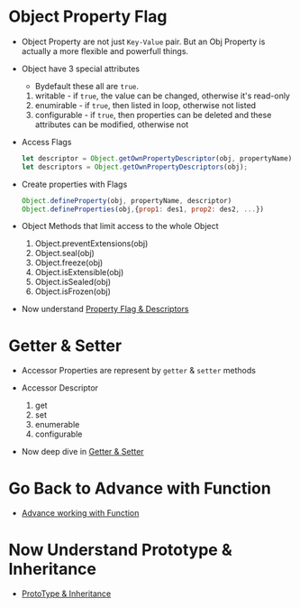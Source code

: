 # Object Property Flag

- Object Property are not just `Key-Value` pair. But an Obj Property is actually a more flexible and powerfull things.
- Object have 3 special attributes
  - Bydefault these all are `true`.
  1. writable - if `true`, the value can be changed, otherwise it's read-only
  2. enumirable - if `true`, then listed in loop, otherwise not listed
  3. configurable - if `true`, then properties can be deleted and these attributes can be modified, otherwise not
- Access Flags

  ```js
  let descriptor = Object.getOwnPropertyDescriptor(obj, propertyName);
  let descriptors = Object.getOwnPropertyDescriptors(obj);
  ```

- Create properties with Flags

  ```js
  Object.defineProperty(obj, propertyName, descriptor)
  Object.defineProperties(obj,{prop1: des1, prop2: des2, ...})
  ```

- Object Methods that limit access to the whole Object
  1. Object.preventExtensions(obj)
  2. Object.seal(obj)
  3. Object.freeze(obj)
  4. Object.isExtensible(obj)
  5. Object.isSealed(obj)
  6. Object.isFrozen(obj)

- Now understand [Property Flag & Descriptors](./PropertyFlags_descriptor.js)

# Getter & Setter

- Accessor Properties are represent by `getter` & `setter` methods
- Accessor Descriptor
  1. get
  2. set
  3. enumerable
  4. configurable

- Now deep dive in [Getter & Setter](./Getter_Setter.js)


# Go Back to Advance with Function

- [Advance working with Function](../05_Advance_with_Func/intro.md)

# Now Understand Prototype & Inheritance

- [ProtoType & Inheritance](../07_Prototype_Inheritance/intro.md)